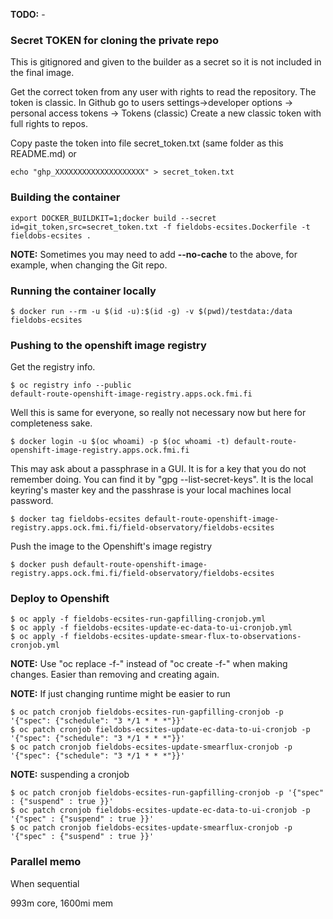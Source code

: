 **TODO:** -

### Secret TOKEN for cloning the private repo

This is gitignored and given to the builder as a secret so it is not included in the final image. 

Get the correct token from any user with rights to read the repository. 
The token is classic. 
In Github go to users settings->developer options -> personal access tokens -> Tokens (classic)
Create a new classic token with full rights to repos.

Copy paste the token into file secret_token.txt (same folder as this README.md) or
 
    echo "ghp_XXXXXXXXXXXXXXXXXXXX" > secret_token.txt

### Building the container

    export DOCKER_BUILDKIT=1;docker build --secret id=git_token,src=secret_token.txt -f fieldobs-ecsites.Dockerfile -t fieldobs-ecsites .

**NOTE:** Sometimes you may need to add **--no-cache** to the above, for example, when changing the Git repo. 

### Running the container locally

    $ docker run --rm -u $(id -u):$(id -g) -v $(pwd)/testdata:/data fieldobs-ecsites

### Pushing to the openshift image registry
Get the registry info.

    $ oc registry info --public
    default-route-openshift-image-registry.apps.ock.fmi.fi

Well this is same for everyone, so really not necessary now but here for completeness sake.

    $ docker login -u $(oc whoami) -p $(oc whoami -t) default-route-openshift-image-registry.apps.ock.fmi.fi

This may ask about a passphrase in a GUI. It is for a key that you do not remember doing. 
You can find it by "gpg --list-secret-keys". 
It is the local keyring's master key and the passhrase is your local machines local password.

    $ docker tag fieldobs-ecsites default-route-openshift-image-registry.apps.ock.fmi.fi/field-observatory/fieldobs-ecsites

Push the image to the Openshift's image registry

    $ docker push default-route-openshift-image-registry.apps.ock.fmi.fi/field-observatory/fieldobs-ecsites

### Deploy to Openshift

    $ oc apply -f fieldobs-ecsites-run-gapfilling-cronjob.yml
    $ oc apply -f fieldobs-ecsites-update-ec-data-to-ui-cronjob.yml
    $ oc apply -f fieldobs-ecsites-update-smear-flux-to-observations-cronjob.yml

**NOTE:** Use "oc replace -f-" instead of "oc create -f-" when making changes. Easier than removing and creating again.

**NOTE:** If just changing runtime might be easier to run 

    $ oc patch cronjob fieldobs-ecsites-run-gapfilling-cronjob -p '{"spec": {"schedule": "3 */1 * * *"}}'
    $ oc patch cronjob fieldobs-ecsites-update-ec-data-to-ui-cronjob -p '{"spec": {"schedule": "3 */1 * * *"}}'
    $ oc patch cronjob fieldobs-ecsites-update-smearflux-cronjob -p '{"spec": {"schedule": "3 */1 * * *"}}'

**NOTE:** suspending a cronjob

    $ oc patch cronjob fieldobs-ecsites-run-gapfilling-cronjob -p '{"spec" : {"suspend" : true }}'
    $ oc patch cronjob fieldobs-ecsites-update-ec-data-to-ui-cronjob -p '{"spec" : {"suspend" : true }}'
    $ oc patch cronjob fieldobs-ecsites-update-smearflux-cronjob -p '{"spec" : {"suspend" : true }}'

### Parallel memo

When sequential

993m core, 1600mi mem
